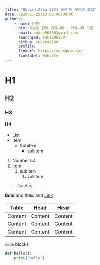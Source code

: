 ```yaml
---
title: "Ubucon Asia 2021 조직 팀 구성원 모집"
date: 2020-11-22T13:00:00+09:00
authors:
    - name: 한영빈
      bio: 우분투 한국 커뮤니티 - 커뮤니티 고문
      email: sukso96100@gmail.com
      launchpad: sukso96100
      github: sukso96100
      profile:
      linkurl: https://youngbin.xyz
      linklabel: Website
---
```

# H1
## H2
### H3
#### H4

- List
- Item 
  - Subitem
    - subitem

1. Number list
2. item
   1. subitem
      1. subitem
   
> Quotes

**Bold** and *Italic* and [Link](#)

| Table | Head | Head |
|--|--|--|
| Content | Content | Content |
| Content | Content | Content |
| Content | Content | Content |

`code` blocks

```python
def hello():
    print("hello")
```